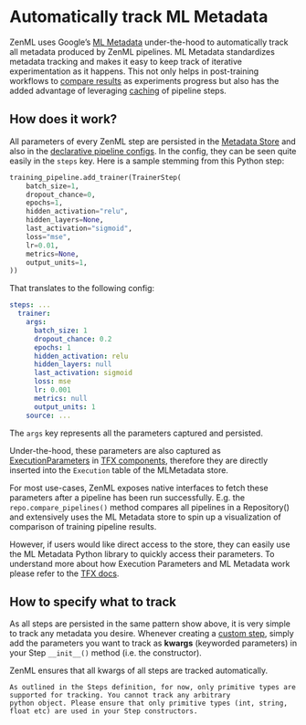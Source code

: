 # Automatically track ML Metadata

ZenML uses Google’s [ML Metadata](https://github.com/google/ml-metadata) under-the-hood to automatically track all 
metadata produced by ZenML pipelines. ML Metadata standardizes metadata tracking and makes it easy to keep track of iterative experimentation as it 
happens. This not only helps in post-training workflows to [compare results](../pipelines/training-pipeline.md) as experiments progress but also has the added advantage of leveraging 
[caching](../pipelines/reusing-artifacts.md) of pipeline steps.

## How does it work?
All parameters of every ZenML step are persisted in the [Metadata Store](../repository/metadata-store.md) and also in the 
[declarative pipeline configs](../pipelines/what-is-a-pipeline.md). In the config, they can be seen quite easily in the `steps` 
key. Here is a sample stemming from this Python step:

```python
training_pipeline.add_trainer(TrainerStep(
    batch_size=1,
    dropout_chance=0,
    epochs=1,
    hidden_activation="relu",
    hidden_layers=None,
    last_activation="sigmoid",
    loss="mse",
    lr=0.01,
    metrics=None,
    output_units=1,
))
```

That translates to the following config:

```yaml
steps: ...
  trainer:
    args:
      batch_size: 1
      dropout_chance: 0.2
      epochs: 1
      hidden_activation: relu
      hidden_layers: null
      last_activation: sigmoid
      loss: mse
      lr: 0.001
      metrics: null
      output_units: 1
    source: ...
```

The `args` key represents all the parameters captured and persisted.

Under-the-hood, these parameters are also captured as [ExecutionParameters](https://www.tensorflow.org/tfx/api_docs/python/tfx/types/component_spec/ExecutionParameter) in 
[TFX components](https://www.tensorflow.org/tfx/api_docs/python/tfx/components), therefore they are directly inserted into the 
`Execution` table of the MLMetadata store. 

For most use-cases, ZenML exposes native interfaces to fetch these parameters after a pipeline has been run successfully. 
E.g. the `repo.compare_pipelines()` method compares all pipelines in a Repository() and extensively uses the ML Metadata store 
to spin up a visualization of comparison of training pipeline results.

However, if users would like direct access to the store, they can easily use the ML Metadata Python library to quickly access their 
parameters. To understand more about how Execution Parameters and ML Metadata work 
please refer to the [TFX docs](https://www.tensorflow.org/tfx/guide/mlmd).

## How to specify what to track
As all steps are persisted in the same pattern show above, it is very simple to track any metadata you desire. 
Whenever creating a [custom step](../steps/what-is-a-step.md), simply add the parameters you want to track as 
**kwargs** (keyworded parameters) in your Step `__init__()` method (i.e. the constructor).

ZenML ensures that all kwargs of all steps are tracked automatically.

```{warning}
As outlined in the Steps definition, for now, only primitive types are supported for tracking. You cannot track any arbitrary 
python object. Please ensure that only primitive types (int, string, float etc) are used in your Step constructors.
```